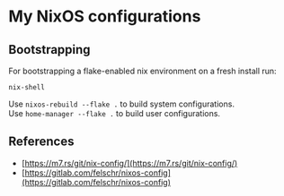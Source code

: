 # My NixOS configurations

## Bootstrapping

For bootstrapping a flake-enabled nix environment on a fresh install run:

```
nix-shell
```

Use `nixos-rebuild --flake .` to build system configurations.  
Use `home-manager --flake .` to build user configurations.

## References

- [https://m7.rs/git/nix-config/](https://m7.rs/git/nix-config/)
- [https://gitlab.com/felschr/nixos-config](https://gitlab.com/felschr/nixos-config)

